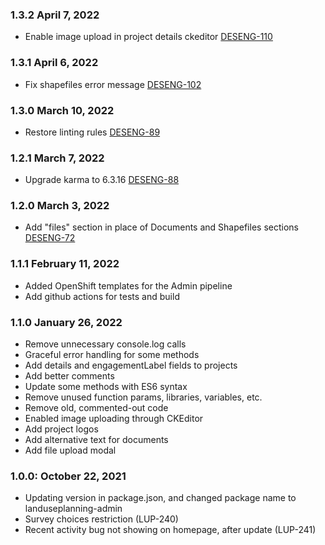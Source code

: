 ### 1.3.2 April 7, 2022
* Enable image upload in project details ckeditor [DESENG-110](https://apps.itsm.gov.bc.ca/jira/browse/DESENG-110)

### 1.3.1 April 6, 2022
* Fix shapefiles error message [DESENG-102](https://apps.itsm.gov.bc.ca/jira/browse/DESENG-102)

### 1.3.0 March 10, 2022
* Restore linting rules [DESENG-89](https://apps.itsm.gov.bc.ca/jira/browse/DESENG-89)

### 1.2.1 March 7, 2022
* Upgrade karma to 6.3.16 [DESENG-88](https://apps.itsm.gov.bc.ca/jira/browse/DESENG-88)

### 1.2.0 March 3, 2022
* Add "files" section in place of Documents and Shapefiles sections [DESENG-72](https://apps.itsm.gov.bc.ca/jira/browse/DESENG-72)

### 1.1.1 February 11, 2022
* Added OpenShift templates for the Admin pipeline
* Add github actions for tests and build

### 1.1.0 January 26, 2022
* Remove unnecessary console.log calls
* Graceful error handling for some methods
* Add details and engagementLabel fields to projects
* Add better comments
* Update some methods with ES6 syntax
* Remove unused function params, libraries, variables, etc.
* Remove old, commented-out code
* Enabled image uploading through CKEditor
* Add project logos
* Add alternative text for documents
* Add file upload modal

### 1.0.0: October 22, 2021
* Updating version in package.json, and changed package name to landuseplanning-admin
* Survey choices restriction (LUP-240)
* Recent activity bug not showing on homepage, after update (LUP-241)
